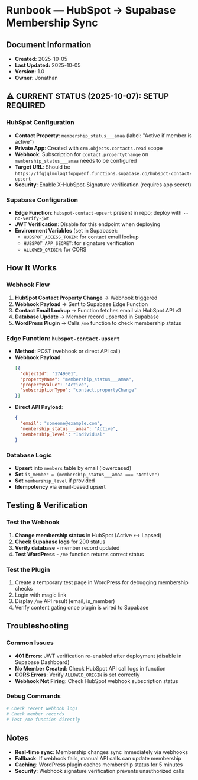 # Runbook — HubSpot → Supabase Membership Sync

## Document Information
- **Created:** 2025-10-05
- **Last Updated:** 2025-10-05
- **Version:** 1.0
- **Owner:** Jonathan

## ⚠️ **CURRENT STATUS (2025-10-07): SETUP REQUIRED**

### **HubSpot Configuration**
- **Contact Property**: `membership_status___amaa` (label: "Active if member is active")
- **Private App**: Created with `crm.objects.contacts.read` scope
- **Webhook**: Subscription for `contact.propertyChange` on `membership_status___amaa` needs to be configured
- **Target URL**: Should be `https://ffgjqlmulaqtfopgwenf.functions.supabase.co/hubspot-contact-upsert`
- **Security**: Enable X-HubSpot-Signature verification (requires app secret)

### **Supabase Configuration**
- **Edge Function**: `hubspot-contact-upsert` present in repo; deploy with `--no-verify-jwt`
- **JWT Verification**: Disable for this endpoint when deploying
- **Environment Variables** (set in Supabase): 
  - `HUBSPOT_ACCESS_TOKEN`: for contact email lookup
  - `HUBSPOT_APP_SECRET`: for signature verification
  - `ALLOWED_ORIGIN`: for CORS

## **How It Works**

### **Webhook Flow**
1. **HubSpot Contact Property Change** → Webhook triggered
2. **Webhook Payload** → Sent to Supabase Edge Function
3. **Contact Email Lookup** → Function fetches email via HubSpot API v3
4. **Database Update** → Member record upserted in Supabase
5. **WordPress Plugin** → Calls `/me` function to check membership status

### **Edge Function: `hubspot-contact-upsert`**
- **Method**: POST (webhook or direct API call)
- **Webhook Payload**:
  ```json
  [{
    "objectId": "1749001",
    "propertyName": "membership_status___amaa",
    "propertyValue": "Active",
    "subscriptionType": "contact.propertyChange"
  }]
  ```
- **Direct API Payload**:
  ```json
  {
    "email": "someone@example.com",
    "membership_status___amaa": "Active",
    "membership_level": "Individual"
  }
  ```

### **Database Logic**
- **Upsert** into `members` table by email (lowercased)
- **Set** `is_member = (membership_status___amaa === "Active")`
- **Set** `membership_level` if provided
- **Idempotency** via email-based upsert

## **Testing & Verification**

### **Test the Webhook**
1. **Change membership status** in HubSpot (Active ↔ Lapsed)
2. **Check Supabase logs** for 200 status
3. **Verify database** - member record updated
4. **Test WordPress** - `/me` function returns correct status

### **Test the Plugin**
1. Create a temporary test page in WordPress for debugging membership checks
2. Login with magic link
3. Display `/me` API result (email, is_member)
4. Verify content gating once plugin is wired to Supabase

## **Troubleshooting**

### **Common Issues**
- **401 Errors**: JWT verification re-enabled after deployment (disable in Supabase Dashboard)
- **No Member Created**: Check HubSpot API call logs in function
- **CORS Errors**: Verify `ALLOWED_ORIGIN` is set correctly
- **Webhook Not Firing**: Check HubSpot webhook subscription status

### **Debug Commands**
```bash
# Check recent webhook logs
# Check member records
# Test /me function directly
```

## **Notes**
- **Real-time sync**: Membership changes sync immediately via webhooks
- **Fallback**: If webhook fails, manual API calls can update membership
- **Caching**: WordPress plugin caches membership status for 5 minutes
- **Security**: Webhook signature verification prevents unauthorized calls